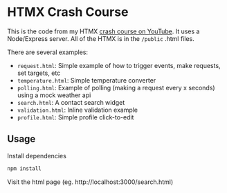 # HTMX Crash Course

This is the code from my HTMX [crash course on YouTube](https://www.youtube.com/watch?v=0UvA7zvwsmg). It uses a Node/Express server. All of the HTMX is in the `/public` .html files.

There are several examples:

- `request.html`: Simple example of how to trigger events, make requests, set targets, etc
- `temperature.html`: Simple temperature converter
- `polling.html`: Example of polling (making a request every x seconds) using a mock weather api
- `search.html`: A contact search widget
- `validation.html`: Inline validation example
- `profile.html`: Simple profile click-to-edit

## Usage

Install dependencies

```bash
npm install
```

Visit the html page (eg. http://localhost:3000/search.html)
